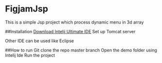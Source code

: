 # FigjamJsp
This is a simple Jsp project which process dynamic menu in 3d array

##Installation
[Download Intelij Ultimate IDE](https://www.jetbrains.com/idea/download/#section=linux)
Set up Tomcat server

Other IDE can be used like Eclipse

##How to run
Git clone the repo master branch
Open the demo folder using Intelij Ide
Run the project
